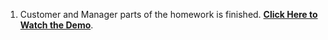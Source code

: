 1. Customer and Manager parts of the homework is finished.
**[Click Here to Watch the Demo](Customer_Manager.gif)**.